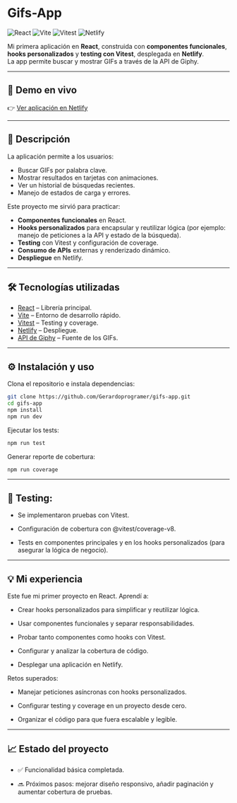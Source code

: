 # Gifs-App

![React](https://img.shields.io/badge/React-18-blue?logo=react)
![Vite](https://img.shields.io/badge/Vite-Frontend-purple?logo=vite)
![Vitest](https://img.shields.io/badge/Tests-Vitest-green?logo=vitest)
![Netlify](https://img.shields.io/badge/Deployed-Netlify-brightgreen?logo=netlify)

Mi primera aplicación en **React**, construida con **componentes funcionales**, **hooks personalizados** y **testing con Vitest**, desplegada en **Netlify**.  
La app permite buscar y mostrar GIFs a través de la API de Giphy.

---

## 🚀 Demo en vivo

👉 [Ver aplicación en Netlify](https://giphygmm.netlify.app/)

---

## 📝 Descripción

La aplicación permite a los usuarios:

- Buscar GIFs por palabra clave.
- Mostrar resultados en tarjetas con animaciones.
- Ver un historial de búsquedas recientes.
- Manejo de estados de carga y errores.

Este proyecto me sirvió para practicar:

- **Componentes funcionales** en React.  
- **Hooks personalizados** para encapsular y reutilizar lógica (por ejemplo: manejo de peticiones a la API y estado de la búsqueda).  
- **Testing** con Vitest y configuración de coverage.  
- **Consumo de APIs** externas y renderizado dinámico.  
- **Despliegue** en Netlify.  

---

## 🛠 Tecnologías utilizadas

- [React](https://reactjs.org/) – Librería principal.  
- [Vite](https://vitejs.dev/) – Entorno de desarrollo rápido.  
- [Vitest](https://vitest.dev/) – Testing y coverage.  
- [Netlify](https://www.netlify.com/) – Despliegue.  
- [API de Giphy](https://developers.giphy.com/) – Fuente de los GIFs.  

---

## ⚙️ Instalación y uso

Clona el repositorio e instala dependencias:

```bash
git clone https://github.com/Gerardoprogramer/gifs-app.git
cd gifs-app
npm install
npm run dev
```

Ejecutar los tests:

```bash
npm run test
```

Generar reporte de cobertura:

```bash
npm run coverage
```
---
## 🧪 Testing:

- Se implementaron pruebas con Vitest.

- Configuración de cobertura con @vitest/coverage-v8.

- Tests en componentes principales y en los hooks personalizados (para asegurar la lógica de negocio).

---

## 💡 Mi experiencia

Este fue mi primer proyecto en React. Aprendí a:

- Crear hooks personalizados para simplificar y reutilizar lógica.

- Usar componentes funcionales y separar responsabilidades.

- Probar tanto componentes como hooks con Vitest.

- Configurar y analizar la cobertura de código.

- Desplegar una aplicación en Netlify.

Retos superados:

- Manejar peticiones asíncronas con hooks personalizados.

- Configurar testing y coverage en un proyecto desde cero.

- Organizar el código para que fuera escalable y legible.

---

## 📈 Estado del proyecto

- ✅ Funcionalidad básica completada.

- 🔜 Próximos pasos: mejorar diseño responsivo, añadir paginación y aumentar cobertura de pruebas.
